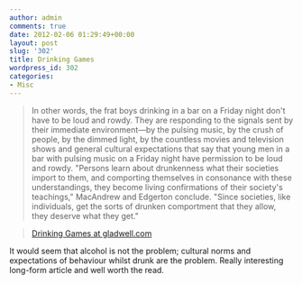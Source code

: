 ```yaml
---
author: admin
comments: true
date: 2012-02-06 01:29:49+00:00
layout: post
slug: '302'
title: Drinking Games
wordpress_id: 302
categories:
- Misc
---
```


> In other words, the frat boys drinking in a bar on a Friday night don't have to be loud and rowdy. They are responding to the signals sent by their immediate environment—by the pulsing music, by the crush of people, by the dimmed light, by the countless movies and television shows and general cultural expectations that say that young men in a bar with pulsing music on a Friday night have permission to be loud and rowdy. "Persons learn about drunkenness what their societies import to them, and comporting themselves in consonance with these understandings, they become living confirmations of their society's teachings," MacAndrew and Edgerton conclude. "Since societies, like individuals, get the sorts of drunken comportment that they allow, they deserve what they get."

>
> [Drinking Games at gladwell.com](http://www.gladwell.com/2010/2010_02_15_a_drinking.html)
>
>





It would seem that alcohol is not the problem; cultural norms and expectations of behaviour whilst drunk are the problem. Really interesting long-form article and well worth the read.
